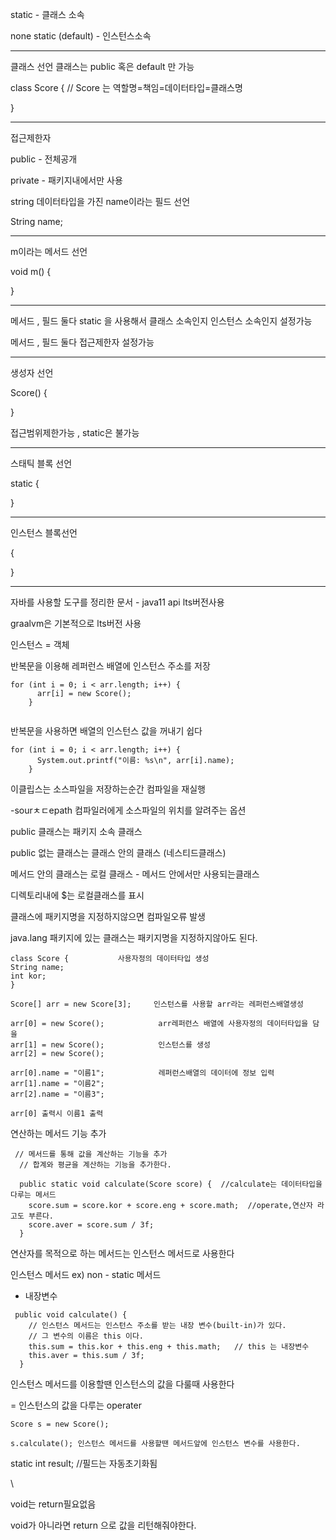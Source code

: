 static -  클래스 소속 

none static  (default) - 인스턴스소속

---

클래스 선언               클래스는 public   혹은   default  만 가능

class Score {                  // Score 는 역할명=책임=데이터타입=클래스명

}

---



접근제한자 

public - 전체공개

private  - 패키지내에서만 사용



string 데이터타입을 가진 name이라는 필드 선언

String name;

---

m이라는 메서드 선언

void m() {

}

---

메서드 , 필드 둘다 static 을 사용해서 클래스 소속인지 인스턴스 소속인지 설정가능

메서드 , 필드 둘다 접근제한자 설정가능 

---

생성자 선언

Score() {

}

접근범위제한가능  ,  static은 불가능

---

스태틱 블록 선언

static {

}

---

인스턴스 블록선언

{

}

---

자바를 사용할 도구를 정리한 문서 - java11 api    lts버전사용 

graalvm은 기본적으로 lts버전 사용

인스턴스 = 객체 



반복문을 이용해 레퍼런스 배열에 인스턴스 주소를  저장

```
for (int i = 0; i < arr.length; i++) {
      arr[i] = new Score();
    }
   
```

반복문을 사용하면 배열의 인스턴스 값을 꺼내기 쉽다

```
for (int i = 0; i < arr.length; i++) {
      System.out.printf("이름: %s\n", arr[i].name);
    }
```

이클립스는 소스파일을 저장하는순간 컴파일을 재실행

-sourㅊㄷepath 컴파일러에게 소스파일의 위치를 알려주는 옵션

public 클래스는 패키지 소속 클래스

public 없는 클래스는 클래스 안의 클래스 (네스티드클래스)

메서드 안의 클래스는 로컬 클래스 - 메서드 안에서만 사용되는클래스

디렉토리내에 $는 로컬클래스를 표시 

클래스에 패키지명을 지정하지않으면 컴파일오류 발생

java.lang 패키지에 있는 클래스는 패키지명을 지정하지않아도 된다.

```
class Score {           사용자정의 데이터타입 생성
String name;
int kor;
}

Score[] arr = new Score[3];     인스턴스를 사용할 arr라는 레퍼런스배열생성

arr[0] = new Score();            arr레퍼런스 배열에 사용자정의 데이터타입을 담을
arr[1] = new Score();            인스턴스를 생성 
arr[2] = new Score();

arr[0].name = "이름1";            레퍼런스배열의 데이터에 정보 입력
arr[1].name = "이름2";
arr[2].name = "이름3";

arr[0] 출력시 이름1 출력 

```





연산하는 메서드 기능 추가

```
 // 메서드를 통해 값을 계산하는 기능을 추가
  // 합계와 평균을 계산하는 기능을 추가한다.
  
  public static void calculate(Score score) {  //calculate는 데이터타입을 다루는 메서드
    score.sum = score.kor + score.eng + score.math;  //operate,연산자 라고도 부른다.
    score.aver = score.sum / 3f;
  }
```

연산자를 목적으로 하는 메서드는 인스턴스 메서드로 사용한다

인스턴스 메서드 ex) non - static 메서드



- 내장변수 

```
 public void calculate() {
    // 인스턴스 메서드는 인스턴스 주소를 받는 내장 변수(built-in)가 있다.
    // 그 변수의 이름은 this 이다.
    this.sum = this.kor + this.eng + this.math;   // this 는 내장변수
    this.aver = this.sum / 3f;
  }
```

인스턴스 메서드를 이용할땐 인스턴스의 값을 다룰때 사용한다

= 인스턴스의 값을 다루는 operater 



```
Score s = new Score();

s.calculate(); 인스턴스 메서드를 사용할땐 메서드앞에 인스턴스 변수를 사용한다.
```

static int result;                //필드는 자동초기화됨

\

void는 return필요없음

void가 아니라면 return 으로 값을 리턴해줘야한다.